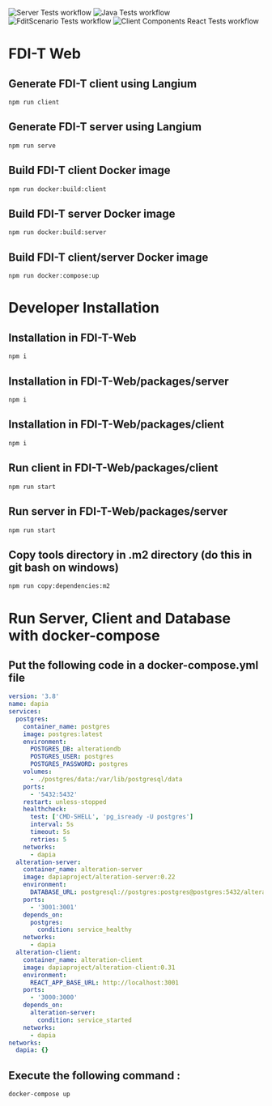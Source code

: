 ![Server Tests workflow](https://github.com/DApIA-Project/FDI-T-Web/actions/workflows/node.js.yml/badge.svg)
![Java Tests workflow](https://github.com/DApIA-Project/FDI-T-Web/actions/workflows/java.yml/badge.svg)
![FditScenario Tests workflow](https://github.com/DApIA-Project/FDI-T-Web/actions/workflows/fditscenario.yml/badge.svg)
![Client Components React Tests workflow](https://github.com/DApIA-Project/FDI-T-Web/actions/workflows/components.yml/badge.svg)

# FDI-T Web

## Generate FDI-T client using Langium

```shell
npm run client
```

## Generate FDI-T server using Langium

```shell
npm run serve
```

## Build FDI-T client Docker image

```shell
npm run docker:build:client
```

## Build FDI-T server Docker image

```shell
npm run docker:build:server
```

## Build FDI-T client/server Docker image

```shell
npm run docker:compose:up
```

# Developer Installation

## Installation in FDI-T-Web

```shell
npm i
```

## Installation in FDI-T-Web/packages/server

```shell
npm i
```

## Installation in FDI-T-Web/packages/client

```shell
npm i
```

## Run client in FDI-T-Web/packages/client

```shell
npm run start
```

## Run server in FDI-T-Web/packages/server

```shell
npm run start
```

## Copy tools directory in .m2 directory (do this in git bash on windows)

```shell
npm run copy:dependencies:m2
```

# Run Server, Client and Database with docker-compose

## Put the following code in a docker-compose.yml file

```yml
version: '3.8'
name: dapia
services:
  postgres:
    container_name: postgres
    image: postgres:latest
    environment:
      POSTGRES_DB: alterationdb
      POSTGRES_USER: postgres
      POSTGRES_PASSWORD: postgres
    volumes:
      - ./postgres/data:/var/lib/postgresql/data
    ports:
      - '5432:5432'
    restart: unless-stopped
    healthcheck:
      test: ['CMD-SHELL', 'pg_isready -U postgres']
      interval: 5s
      timeout: 5s
      retries: 5
    networks:
      - dapia
  alteration-server:
    container_name: alteration-server
    image: dapiaproject/alteration-server:0.22
    environment:
      DATABASE_URL: postgresql://postgres:postgres@postgres:5432/alterationdb
    ports:
      - '3001:3001'
    depends_on:
      postgres:
        condition: service_healthy
    networks:
      - dapia
  alteration-client:
    container_name: alteration-client
    image: dapiaproject/alteration-client:0.31
    environment:
      REACT_APP_BASE_URL: http://localhost:3001
    ports:
      - '3000:3000'
    depends_on:
      alteration-server:
        condition: service_started
    networks:
      - dapia
networks:
  dapia: {}
```

## Execute the following command :

```shell
docker-compose up
```
